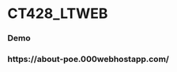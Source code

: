 # CT428_LTWEB

<h3>Demo<h3>
  <a src="https://about-poe.000webhostapp.com/">https://about-poe.000webhostapp.com/</a>
 
